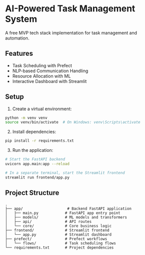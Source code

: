# AI-Powered Task Management System

A free MVP tech stack implementation for task management and automation.

## Features

- Task Scheduling with Prefect
- NLP-based Communication Handling
- Resource Allocation with ML
- Interactive Dashboard with Streamlit

## Setup

1. Create a virtual environment:
```bash
python -m venv venv
source venv/bin/activate  # On Windows: venv\Scripts\activate
```

2. Install dependencies:
```bash
pip install -r requirements.txt
```

3. Run the application:
```bash
# Start the FastAPI backend
uvicorn app.main:app --reload

# In a separate terminal, start the Streamlit frontend
streamlit run frontend/app.py
```

## Project Structure

```
.
├── app/                    # Backend FastAPI application
│   ├── main.py            # FastAPI app entry point
│   ├── models/            # ML models and transformers
│   ├── api/               # API routes
│   └── core/              # Core business logic
├── frontend/              # Streamlit frontend
│   └── app.py             # Streamlit dashboard
├── prefect/               # Prefect workflows
│   └── flows/             # Task scheduling flows
└── requirements.txt       # Project dependencies
``` 